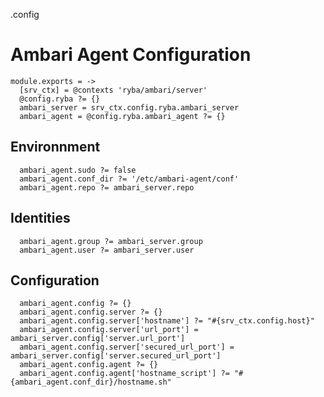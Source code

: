 .config
# Ambari Agent Configuration

    module.exports = ->
      [srv_ctx] = @contexts 'ryba/ambari/server'
      @config.ryba ?= {}
      ambari_server = srv_ctx.config.ryba.ambari_server
      ambari_agent = @config.ryba.ambari_agent ?= {}

## Environnment

      ambari_agent.sudo ?= false
      ambari_agent.conf_dir ?= '/etc/ambari-agent/conf'
      ambari_agent.repo ?= ambari_server.repo

## Identities

      ambari_agent.group ?= ambari_server.group
      ambari_agent.user ?= ambari_server.user

## Configuration

      ambari_agent.config ?= {}
      ambari_agent.config.server ?= {}
      ambari_agent.config.server['hostname'] ?= "#{srv_ctx.config.host}"
      ambari_agent.config.server['url_port'] = ambari_server.config['server.url_port']
      ambari_agent.config.server['secured_url_port'] = ambari_server.config['server.secured_url_port']
      ambari_agent.config.agent ?= {}
      ambari_agent.config.agent['hostname_script'] ?= "#{ambari_agent.conf_dir}/hostname.sh"

